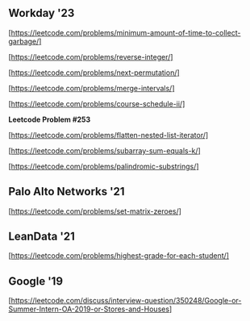 ## Workday '23
[https://leetcode.com/problems/minimum-amount-of-time-to-collect-garbage/]

[https://leetcode.com/problems/reverse-integer/]

[https://leetcode.com/problems/next-permutation/]

[https://leetcode.com/problems/merge-intervals/]

[https://leetcode.com/problems/course-schedule-ii/]

**Leetcode Problem #253**

[https://leetcode.com/problems/flatten-nested-list-iterator/]

[https://leetcode.com/problems/subarray-sum-equals-k/]

[https://leetcode.com/problems/palindromic-substrings/]

## Palo Alto Networks '21
[https://leetcode.com/problems/set-matrix-zeroes/]

## LeanData '21
[https://leetcode.com/problems/highest-grade-for-each-student/]

## Google '19
[https://leetcode.com/discuss/interview-question/350248/Google-or-Summer-Intern-OA-2019-or-Stores-and-Houses]

